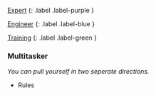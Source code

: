 
[Expert](Game/Expert-List)
{: .label .label-purple }

[Engineer](Game/Engineer)
{: .label .label-blue }

[Training](Game/Progress#Training)
{: .label .label-green }
### Multitasker
*You can pull yourself in two seperate directions.*
* Rules

